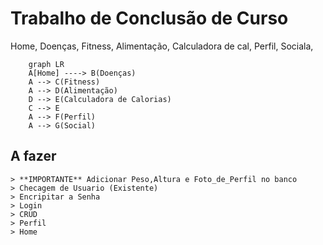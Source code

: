 # Trabalho de Conclusão de Curso
Home,
    Doenças,
    Fitness,
    Alimentação,
        Calculadora de cal,
    Perfil,
    Sociala,
```mermaid
    graph LR
    A[Home] ----> B(Doenças)
    A --> C(Fitness)
    A --> D(Alimentação)
    D --> E(Calculadora de Calorias)
    C --> E
    A --> F(Perfil)
    A --> G(Social)
```
## A fazer
    > **IMPORTANTE** Adicionar Peso,Altura e Foto_de_Perfil no banco
    > Checagem de Usuario (Existente)
    > Encripitar a Senha
    > Login
    > CRUD
    > Perfil
    > Home

